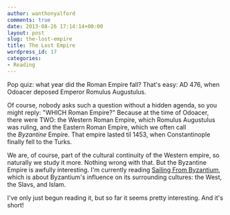 ```yaml
---
author: wanthonyalford
comments: true
date: 2013-08-26 17:14:14+00:00
layout: post
slug: the-lost-empire
title: The Lost Empire
wordpress_id: 17
categories:
- Reading
---
```


Pop quiz: what year did the Roman Empire fall? That's easy: AD 476, when Odoacer deposed Emperor Romulus Augustulus.

Of course, nobody asks such a question without a hidden agenda, so you might reply: "WHICH Roman Empire?" Because at the time of Odoacer, there were TWO: the Western Roman Empire, which Romulus Augustulus was ruling, and the Eastern Roman Empire, which we often call the _Byzantine_ Empire. That empire lasted til 1453, when Constantinople finally fell to the Turks.

We are, of course, part of the cultural continuity of the Western empire, so naturally we study it more. Nothing wrong with that. But the Byzantine Empire is awfully interesting. I'm currently reading [Sailing From Byzantium](http://www.amazon.com/Sailing-Byzantium-Empire-Shaped-World/dp/055338273X/ref=sr_1_1?ie=UTF8&qid=1377537102&sr=8-1&keywords=sailing+from+byzantium), which is about Byzantium's influence on its surrounding cultures: the West, the Slavs, and Islam.

I've only just begun reading it, but so far it seems pretty interesting. And it's short!
